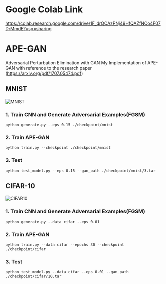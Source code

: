 # Google Colab Link
https://colab.research.google.com/drive/1F_drQCAzPNj49HfQAZfNCo4F07DrMmdE?usp=sharing

# APE-GAN
Adversarial Perturbation Elimination with GAN
My Implementation of APE-GAN with reference to the research paper (https://arxiv.org/pdf/1707.05474.pdf)

## MNIST

![MNIST](https://github.com/owruby/APE-GAN/blob/master/MNIST.png)

### 1. Train CNN and Generate Adversarial Examples(FGSM)
```
python generate.py --eps 0.15 ./checkpoint/mnist
```

### 2. Train APE-GAN
```
python train.py --checkpoint ./checkpoint/mnist
```

### 3. Test
```
python test_model.py --eps 0.15 --gan_path ./checkpoint/mnist/3.tar
```

## CIFAR-10

![CIFAR10](https://github.com/owruby/APE-GAN/blob/master/CIFAR10.png)

### 1. Train CNN and Generate Adversarial Examples(FGSM)
```
python generate.py --data cifar --eps 0.01
```

### 2. Train APE-GAN
```
python train.py --data cifar --epochs 30 --checkpoint ./checkpoint/cifar
```

### 3. Test
```
python test_model.py --data cifar --eps 0.01 --gan_path ./checkpoint/cifar/10.tar
```
